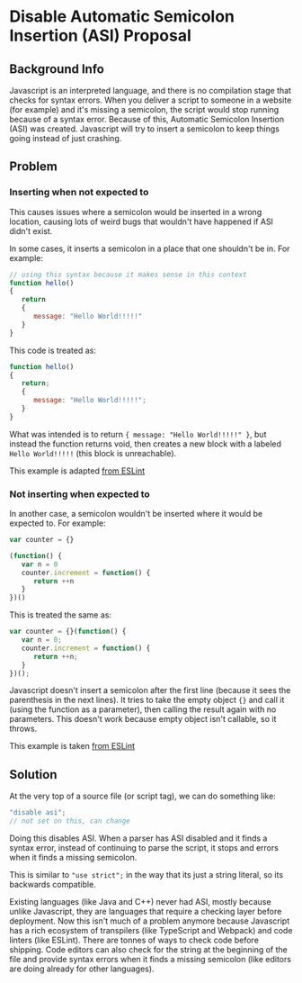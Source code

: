 # Disable Automatic Semicolon Insertion (ASI) Proposal

## Background Info

Javascript is an interpreted language, and there is no compilation stage that checks for syntax errors. When you deliver a script to someone in a website (for example) and it's missing a semicolon, the script would stop running because of a syntax error. Because of this, Automatic Semicolon Insertion (ASI) was created. Javascript will try to insert a semicolon to keep things going instead of just crashing.

## Problem

### Inserting when not expected to

This causes issues where a semicolon would be inserted in a wrong location, causing lots of weird bugs that wouldn't have happened if ASI didn't exist.

In some cases, it inserts a semicolon in a place that one shouldn't be in. For example:

```js
// using this syntax because it makes sense in this context
function hello()
{
   return
   {
      message: "Hello World!!!!!"
   }
}
```

This code is treated as:

```js
function hello()
{
   return;
   {
      message: "Hello World!!!!!";
   }
}
```

What was intended is to return `{ message: "Hello World!!!!!" }`, but instead the function returns void, then creates a new block with a labeled `Hello World!!!!!` (this block is unreachable).

This example is adapted [from ESLint](https://eslint.org/docs/rules/semi)

### Not inserting when expected to

In another case, a semicolon wouldn't be inserted where it would be expected to. For example:

```js
var counter = {}

(function() {
   var n = 0
   counter.increment = function() {
      return ++n
   }
})()
```

This is treated the same as:

```js
var counter = {}(function() {
   var n = 0;
   counter.increment = function() {
      return ++n;
   }
})();
```

Javascript doesn't insert a semicolon after the first line (because it sees the parenthesis in the next lines). It tries to take the empty object `{}` and call it (using the function as a parameter), then calling the result again with no parameters. This doesn't work because empty object isn't callable, so it throws.

This example is taken [from ESLint](https://eslint.org/docs/rules/semi)

## Solution

At the very top of a source file (or script tag), we can do something like:

```js
"disable asi";
// not set on this, can change
```

Doing this disables ASI. When a parser has ASI disabled and it finds a syntax error, instead of continuing to parse the script, it stops and errors when it finds a missing semicolon.

This is similar to `"use strict";` in the way that its just a string literal, so its backwards compatible.

Existing languages (like Java and C++) never had ASI, mostly because unlike Javascript, they are languages that require a checking layer before deployment. Now this isn't much of a problem anymore because Javascript has a rich ecosystem of transpilers (like TypeScript and Webpack) and code linters (like ESLint). There are tonnes of ways to check code before shipping. Code editors can also check for the string at the beginning of the file and provide syntax errors when it finds a missing semicolon (like editors are doing already for other languages).

